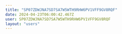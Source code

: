 ```yaml
---
title: "SP07ZDWJNA7SD7SA7W5WTH9RHW6PV1VFF9GV8RQF"
date: 2024-04-23T06:00:42.467Z
user: SP07ZDWJNA7SD7SA7W5WTH9RHW6PV1VFF9GV8RQF
layout: "users"
---
```

    